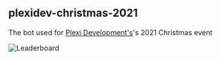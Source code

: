 ## plexidev-christmas-2021

The bot used for [Plexi Development's](https://discord.gg/plexidev)'s 2021 Christmas event

![Leaderboard](https://go.plexidev.org/WfesO)
